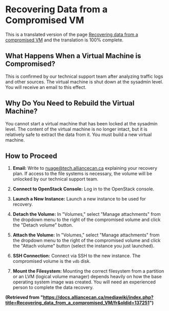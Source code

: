 # Recovering Data from a Compromised VM

This is a translated version of the page [Recovering data from a compromised VM](link-to-english-version-if-available) and the translation is 100% complete.

## What Happens When a Virtual Machine is Compromised?

This is confirmed by our technical support team after analyzing traffic logs and other sources.  The virtual machine is shut down at the sysadmin level. You will receive an email to this effect.

## Why Do You Need to Rebuild the Virtual Machine?

You cannot start a virtual machine that has been locked at the sysadmin level. The content of the virtual machine is no longer intact, but it is relatively safe to extract the data from it. You must build a new virtual machine.


## How to Proceed

1. **Email:** Write to nuage@tech.alliancecan.ca explaining your recovery plan. If access to the file systems is necessary, the volume will be unlocked by our technical support team.

2. **Connect to OpenStack Console:** Log in to the OpenStack console.

3. **Launch a New Instance:** Launch a new instance to be used for recovery.

4. **Detach the Volume:** In "Volumes," select "Manage attachments" from the dropdown menu to the right of the compromised volume and click the "Detach volume" button.

5. **Attach the Volume:** In "Volumes," select "Manage attachments" from the dropdown menu to the right of the compromised volume and click the "Attach volume" button (select the instance you just launched).

6. **SSH Connection:** Connect via SSH to the new instance. The compromised volume is the `vdb` disk.

7. **Mount the Filesystem:** Mounting the correct filesystem from a partition or an LVM (logical volume manager) depends heavily on how the base operating system image was created. You will need an experienced person to complete the data recovery.


**(Retrieved from "https://docs.alliancecan.ca/mediawiki/index.php?title=Recovering_data_from_a_compromised_VM/fr&oldid=137251")**
